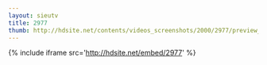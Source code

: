 ```yaml
---
layout: sieutv
title: 2977
thumb: http://hdsite.net/contents/videos_screenshots/2000/2977/preview_360p.mp4.jpg
---
```

{% include iframe src='http://hdsite.net/embed/2977' %}
 
